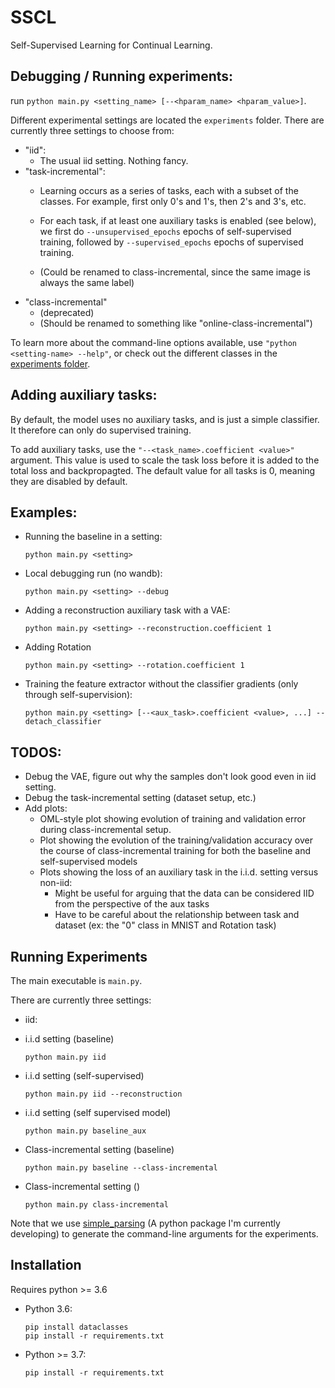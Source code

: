 # SSCL
Self-Supervised Learning for Continual Learning.


## Debugging / Running experiments:
run `python main.py <setting_name> [--<hparam_name> <hparam_value>]`.

Different experimental settings are located the `experiments` folder.
There are currently three settings to choose from:
- "iid":
    - The usual iid setting. Nothing fancy.
- "task-incremental":
    - Learning occurs as a series of tasks, each with a subset of the classes.
    For example, first only 0's and 1's, then 2's and 3's, etc.

    - For each task, if at least one auxiliary tasks is enabled (see below), we first do `--unsupervised_epochs` epochs of self-supervised training, followed by `--supervised_epochs` epochs of supervised training.

    - (Could be renamed to class-incremental, since the same image is always the same label)
- "class-incremental"
    - (deprecated)
    - (Should be renamed to something like "online-class-incremental")

To learn more about the command-line options available, use `"python <setting-name> --help"`, or check out the different classes in the [experiments folder](/experiments).


## Adding auxiliary tasks:
By default, the model uses no auxiliary tasks, and is just a simple classifier. It therefore can only do supervised training.

To add auxiliary tasks, use the `"--<task_name>.coefficient <value>"` argument.
This value is used to scale the task loss before it is added to the total loss and backpropagted. The default value for all tasks is 0, meaning they are disabled by default.

## Examples:
- Running the baseline in a setting:
    ```console
    python main.py <setting>
    ```
- Local debugging run (no wandb):
    ```console
    python main.py <setting> --debug
    ```
- Adding a reconstruction auxiliary task with a VAE:
    ```console
    python main.py <setting> --reconstruction.coefficient 1
    ```
- Adding Rotation
    ```console
    python main.py <setting> --rotation.coefficient 1
    ```
- Training the feature extractor without the classifier gradients (only through self-supervision):
    ```console
    python main.py <setting> [--<aux_task>.coefficient <value>, ...] --detach_classifier
    ```


## TODOS:
- Debug the VAE, figure out why the samples don't look good even in iid setting.
- Debug the task-incremental setting (dataset setup, etc.)
- Add plots:
  - OML-style plot showing evolution of training and validation error during class-incremental setup.
  - Plot showing the evolution of the training/validation accuracy over the course of class-incremental training for both the baseline and self-supervised models 
  - Plots showing the loss of an auxiliary task in the i.i.d. setting versus non-iid:
    - Might be useful for arguing that the data can be considered IID from the perspective of the aux tasks
    - Have to be careful about the relationship between task and dataset (ex: the "0" class in MNIST and Rotation task)


## Running Experiments


The main executable is `main.py`. 

There are currently three settings:
- iid:

- i.i.d setting (baseline)
    ```console
    python main.py iid
    ```

- i.i.d setting (self-supervised)
    ```console
    python main.py iid --reconstruction
    ```

- i.i.d setting (self supervised model)
    ```console
    python main.py baseline_aux
    ```

- Class-incremental setting (baseline) 
    ```console
    python main.py baseline --class-incremental
    ```

- Class-incremental setting () 
    ```console
    python main.py class-incremental
    ```

Note that we use [simple_parsing](https://github.com/lebrice/SimpleParsing) (A python package I'm currently developing) to generate the command-line arguments for the experiments.

## Installation
Requires python >= 3.6
- Python 3.6:
    ```console
    pip install dataclasses
    pip install -r requirements.txt
    ```
- Python >= 3.7:
    ```console
    pip install -r requirements.txt
    ```

